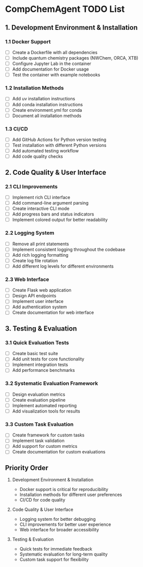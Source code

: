 # CompChemAgent TODO List

## 1. Development Environment & Installation
### 1.1 Docker Support
- [ ] Create a Dockerfile with all dependencies
- [ ] Include quantum chemistry packages (NWChem, ORCA, XTB)
- [ ] Configure Jupyter Lab in the container
- [ ] Add documentation for Docker usage
- [ ] Test the container with example notebooks

### 1.2 Installation Methods
- [ ] Add uv installation instructions
- [ ] Add conda installation instructions
- [ ] Create environment.yml for conda
- [ ] Document all installation methods

### 1.3 CI/CD
- [ ] Add GitHub Actions for Python version testing
- [ ] Test installation with different Python versions
- [ ] Add automated testing workflow
- [ ] Add code quality checks

## 2. Code Quality & User Interface
### 2.1 CLI Improvements
- [ ] Implement rich CLI interface
- [ ] Add command-line argument parsing
- [ ] Create interactive CLI mode
- [ ] Add progress bars and status indicators
- [ ] Implement colored output for better readability

### 2.2 Logging System
- [ ] Remove all print statements
- [ ] Implement consistent logging throughout the codebase
- [ ] Add rich logging formatting
- [ ] Create log file rotation
- [ ] Add different log levels for different environments

### 2.3 Web Interface
- [ ] Create Flask web application
- [ ] Design API endpoints
- [ ] Implement user interface
- [ ] Add authentication system
- [ ] Create documentation for web interface

## 3. Testing & Evaluation
### 3.1 Quick Evaluation Tests
- [ ] Create basic test suite
- [ ] Add unit tests for core functionality
- [ ] Implement integration tests
- [ ] Add performance benchmarks

### 3.2 Systematic Evaluation Framework
- [ ] Design evaluation metrics
- [ ] Create evaluation pipeline
- [ ] Implement automated reporting
- [ ] Add visualization tools for results

### 3.3 Custom Task Evaluation
- [ ] Create framework for custom tasks
- [ ] Implement task validation
- [ ] Add support for custom metrics
- [ ] Create documentation for custom evaluations

## Priority Order
1. Development Environment & Installation
   - Docker support is critical for reproducibility
   - Installation methods for different user preferences
   - CI/CD for code quality

2. Code Quality & User Interface
   - Logging system for better debugging
   - CLI improvements for better user experience
   - Web interface for broader accessibility

3. Testing & Evaluation
   - Quick tests for immediate feedback
   - Systematic evaluation for long-term quality
   - Custom task support for flexibility 
